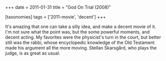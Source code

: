 +++
date = 2011-01-31
title = "God On Trial (2008)"

[taxonomies]
tags = ['2011-movie', 'decent']
+++

It\'s amazing that one can take a silly idea, and make a decent movie of
it. I\'m not sure what the point was, but the some powerful moments, and
decent acting. My favorites were the physicist\'s turn in the court, but
better still was the rabbi, whose encyclopedic knowledge of the Old
Testament made his argument all the more moving. Stellan Skarsgård, who
plays the judge, is as great as usual.
